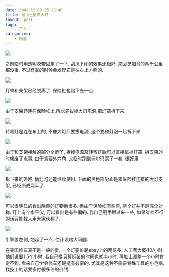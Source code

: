 ```yaml
---
date: 2008-12-08 15:25:40
title: 给小土星换大灯
layout: post
tags:
    - 开车
categories:
    - 网志
---
```

<!--more-->

<img src="https://lh4.googleusercontent.com/-dWvrxUObi1g/Tvv-v7KFhLI/AAAAAAABigc/fJ6pqTCRCyQ/s800/img_0140.jpeg">

之前临时用透明胶带固定了一下, 刮风下雨的效果还很好, 来回芝加哥的两千公里都没事. 不过有雾的时候会发现它是往右上方照的.

<img src="https://lh6.googleusercontent.com/-QtYvCgyfgwo/Tvv-wGlCRCI/AAAAAAABifw/jOyT8sGNme8/s800/img_0141.jpeg">

灯罩和支架已经脱离了. 保险杠也陷下去一点.

<img src="https://lh4.googleusercontent.com/-LA_J6yGMSVk/Tvv-wHx8HYI/AAAAAAABif0/0mS9WuFhEGg/s800/img_0142.jpeg">

由于支架还连在保险杠上,所以先拔掉大灯电源,把灯罩拆下来.

<img src="https://lh4.googleusercontent.com/-cLVXV559omo/Tvv-wcxD-8I/AAAAAAABif8/QMZv-SEaxo0/s800/img_0143.jpeg">

转弯灯是连在车上的, 不像大灯只要拔电源. 这个要和灯泡一起拆下来.

<img src="https://lh6.googleusercontent.com/-M3-g8zYdadE/Tvv-v_Xz0HI/AAAAAAABifk/5qkiRwWJqxA/s800/img_0144.jpeg">

由于和支架接触的部分全断了, 拆掉电源及转弯灯后可以直接拿掉灯罩. 拆支架的时候废了点事, 由于需要外六角, 又临时跑到沃尔玛买了一套. 很好用.

<img src="https://lh5.googleusercontent.com/-LU5xkPK9mcE/Tvv-vwD2JeI/AAAAAAABifo/Bxoy31n9_kQ/s800/img_0148.jpeg">

拆下来的咚咚. 俩灯泡还能继续使用. 下面的黑色部分即是和保险杠连接的大灯支架, 已经断成两半了.

<img src="https://lh3.googleusercontent.com/-vVqFFhM4mb0/Tvv-wSrqz5I/AAAAAAABigA/SQRna2s1n-4/s800/img_0149.jpeg">

可以很明显的看出后侧的灯要新很多. 但由于保险杠有些弯, 两个灯并不是完全对称. 灯上有个水平仪, 可以看出是有些偏的. 我自己用手掰过来一些, 如果年检不行的话只能找人用大家伙翘了.

<img src="https://lh6.googleusercontent.com/-dvTG2zYp_EY/Tvv-wmoIf3I/AAAAAAABigE/gVxra-vf3Xk/s800/img_0150.jpeg">

引擎盖左侧, 翘起了一点. 估计没啥大问题.

在美国修车真不是一般的贵. 一个灯要价是ebay上的两倍多. 人工费大概40/小时, 他们说要1.5个小时. 我自己换只算拆装的时间也就半小时. 再加上调整一个小时肯定不到. 看来自己学会修车还是挺有必要的. 尤其是这种不需要特殊工具的小毛病, 找技工的话要多付很多倍的价钱.